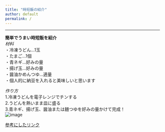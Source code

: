 ```yaml
---
title: "時短飯の紹介"
author: default
permalink: /
---
```







---
**簡単でうまい時短飯を紹介**  
*材料*  
・冷凍うどん...1玉  
・たまご...1個  
・青ネギ...好みの量  
・揚げ玉...好みの量  
・醤油かめんつゆ...適量  
・個人的に納豆を入れると美味しいと思います  

*作り方*  
1.冷凍うどんを電子レンジでチンする  
2.うどんを熱いまま皿に盛る  
3.青ネギ、揚げ玉、醤油または麺つゆを好みの量かけて完成！  
![image](/Github_WebSite/assets/images/kamatama.jpg)

[参考にしたリンク](https://oceans-nadia.com/user/64286/recipe/395364)
